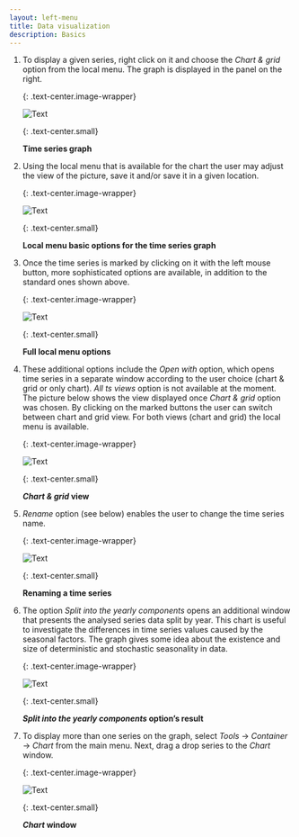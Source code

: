 ```yaml
---
layout: left-menu
title: Data visualization
description: Basics
---
```


1.  To display a given series, right click on it and choose the *Chart &
    grid* option from the local menu. The graph is displayed in the
    panel on the right.

	{: .text-center.image-wrapper}

	![Text](/assets/img/reference-manual/manual/Aimage11.jpeg)

	{: .text-center.small}

	**Time series graph**

1.  Using the local menu that is available for the chart the user may
    adjust the view of the picture, save it and/or save it in a given
    location.

	{: .text-center.image-wrapper}

	![Text](/assets/img/reference-manual/manual/Aimage12.jpeg)

	{: .text-center.small}

	**Local menu basic options for the time series graph**

1.  Once the time series is marked by clicking on it with the left mouse
    button, more sophisticated options are available, in addition to the
    standard ones shown above.

	{: .text-center.image-wrapper}

	![Text](/assets/img/reference-manual/manual/Aimage13.jpeg)

	{: .text-center.small}

	**Full local menu options**

1.  These additional options include the *Open with* option, which opens
    time series in a separate window according to the user choice (chart
    & grid or only chart). *All ts views* option is not available at the
    moment. The picture below shows the view displayed once *Chart &
    grid* option was chosen. By clicking on the marked buttons the user
    can switch between chart and grid view. For both views (chart and
    grid) the local menu is available.

	{: .text-center.image-wrapper}

	![Text](/assets/img/reference-manual/manual/Aimage14.jpeg)

	{: .text-center.small}

	***Chart & grid* view**

1.  *Rename* option (see below) enables the user to change the time series
    name.

	{: .text-center.image-wrapper}

	![Text](/assets/img/reference-manual/manual/Aimage15.jpeg)

	{: .text-center.small}

	**Renaming a time series**

1.  The option *Split into the yearly components* opens an additional
    window that presents the analysed series data split by year. This
    chart is useful to investigate the differences in time series values
    caused by the seasonal factors. The graph gives some idea about the
    existence and size of deterministic and stochastic seasonality in
    data.

	{: .text-center.image-wrapper}

	![Text](/assets/img/reference-manual/manual/Aimage16.jpeg)

	{: .text-center.small}

	***Split into the yearly components* option’s result**

1.  To display more than one series on the graph, select *Tools* →
    *Container* → *Chart* from the main menu. Next, drag a drop series
    to the *Chart* window.
	
	{: .text-center.image-wrapper}

	![Text](/assets/img/reference-manual/manual/Aimage17.jpeg)

	{: .text-center.small}

	***Chart* window**